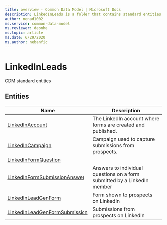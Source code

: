 ```yaml
---
title: overview - Common Data Model | Microsoft Docs
description: LinkedInLeads is a folder that contains standard entities related to the Common Data Model.
author: nenad1002
ms.service: common-data-model
ms.reviewer: deonhe
ms.topic: article
ms.date: 6/29/2020
ms.author: nebanfic
---
```


# LinkedInLeads

CDM standard entities  

## Entities

|Name|Description|
|---|---|
|[LinkedInAccount](LinkedInAccount.md)|The LinkedIn account where forms are created and published.|
|[LinkedInCampaign](LinkedInCampaign.md)|Campaign used to capture submissions from prospects.|
|[LinkedInFormQuestion](LinkedInFormQuestion.md)||
|[LinkedInFormSubmissionAnswer](LinkedInFormSubmissionAnswer.md)|Answers to individual questions on a form submitted by a LinkedIn member|
|[LinkedInLeadGenForm](LinkedInLeadGenForm.md)|Form shown to prospects on LinkedIn|
|[LinkedInLeadGenFormSubmission](LinkedInLeadGenFormSubmission.md)|Submissions from prospects on LinkedIn|
